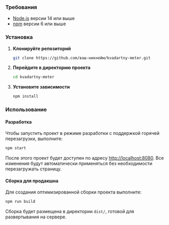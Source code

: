 ### Требования

- [Node.js](https://nodejs.org/) версии 14 или выше
- [npm](https://www.npmjs.com/) версии 6 или выше

### Установка

1. **Клонируйте репозиторий**

   ```bash
   git clone https://github.com/ваш-никнейм/kvadartny-meter.git
   ```

2. **Перейдите в директорию проекта**

   ```bash
   cd kvadartny-meter
   ```

3. **Установите зависимости**

   ```bash
   npm install
   ```

### Использование

#### Разработка

Чтобы запустить проект в режиме разработки с поддержкой горячей перезагрузки, выполните:

```bash
npm start
```

После этого проект будет доступен по адресу [http://localhost:8080](http://localhost:8080). Все изменения будут автоматически применяться без необходимости перезагружать страницу.

#### Сборка для продакшна

Для создания оптимизированной сборки проекта выполните:

```bash
npm run build
```

Сборка будет размещена в директории `dist/`, готовой для развертывания на сервере.
